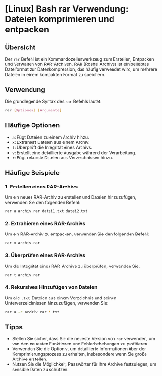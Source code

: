 # [Linux] Bash rar Verwendung: Dateien komprimieren und entpacken

## Übersicht
Der `rar` Befehl ist ein Kommandozeilenwerkzeug zum Erstellen, Entpacken und Verwalten von RAR-Archiven. RAR (Roshal Archive) ist ein beliebtes Dateiformat zur Datenkompression, das häufig verwendet wird, um mehrere Dateien in einem kompakten Format zu speichern.

## Verwendung
Die grundlegende Syntax des `rar` Befehls lautet:

```bash
rar [Optionen] [Argumente]
```

## Häufige Optionen
- `a`: Fügt Dateien zu einem Archiv hinzu.
- `x`: Extrahiert Dateien aus einem Archiv.
- `t`: Überprüft die Integrität eines Archivs.
- `v`: Erstellt eine detaillierte Ausgabe während der Verarbeitung.
- `r`: Fügt rekursiv Dateien aus Verzeichnissen hinzu.

## Häufige Beispiele

### 1. Erstellen eines RAR-Archivs
Um ein neues RAR-Archiv zu erstellen und Dateien hinzuzufügen, verwenden Sie den folgenden Befehl:

```bash
rar a archiv.rar datei1.txt datei2.txt
```

### 2. Extrahieren eines RAR-Archivs
Um ein RAR-Archiv zu entpacken, verwenden Sie den folgenden Befehl:

```bash
rar x archiv.rar
```

### 3. Überprüfen eines RAR-Archivs
Um die Integrität eines RAR-Archivs zu überprüfen, verwenden Sie:

```bash
rar t archiv.rar
```

### 4. Rekursives Hinzufügen von Dateien
Um alle `.txt`-Dateien aus einem Verzeichnis und seinen Unterverzeichnissen hinzuzufügen, verwenden Sie:

```bash
rar a -r archiv.rar *.txt
```

## Tipps
- Stellen Sie sicher, dass Sie die neueste Version von `rar` verwenden, um von den neuesten Funktionen und Fehlerbehebungen zu profitieren.
- Verwenden Sie die Option `v`, um detaillierte Informationen über den Komprimierungsprozess zu erhalten, insbesondere wenn Sie große Archive erstellen.
- Nutzen Sie die Möglichkeit, Passwörter für Ihre Archive festzulegen, um sensible Daten zu schützen.